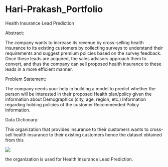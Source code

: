 # Hari-Prakash_Portfolio
Health Insurance Lead Prediction

Abstract:

The company wants to increase its revenue by cross-selling health insurance to its existing customers
by collecting surveys to understand their requirements and suggest premium policies based on the survey
feedback. Once these leads are acquired, the sales advisors approach them to convert, and thus the company can sell proposed health insurance to these leads in a more efficient manner.

Problem Statement:

The company needs your help in building a model to predict whether the person will be interested
in their proposed Health plan/policy given the information about Demographics (city, age, region, etc.) Information regarding holding policies of the customer Recommended Policy Information.

Data Dictionary:

This organization that provides insurance to their customers wants to cross-sell health insurance to their existing customers hence the dataset obtained from this

 ![](/images/your_image.png)
 
the organization is used for Health Insurance Lead Prediction.
